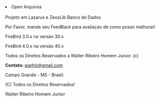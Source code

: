 <!DOCTYPE html>
<html lang="en">
  <head>
    <meta charset="utf-8"></meta>
<body>
<li>Open Arquivos</li>
<br />
Projeto em Lazarus e ZeosLib
Banco de Dados
<p>Por Favor, mande seu FeedBack para avaliaçao de como posso melhorar!</p>
 <p>FireBird 3.0.x na versão 30.x</p>
 <p>FireBird 4.0.x na versão 40.x</p>
<p>Todos os Direitos Reservados a Walter Ribeiro Homem Junior. (c) </p>
<p><b>Contato: </b><a href="mailto:warhjr@gmail.com?Subject=Olá%20Contato"">warhjr@gmail.com</a></p>
<p> Campo Grande - MS - Brasil.</p>
<p> (C) Todos os Direitos Reservados!</p>
<p> Walter Ribeiro Homem Junior </p>


</body>
</html>
